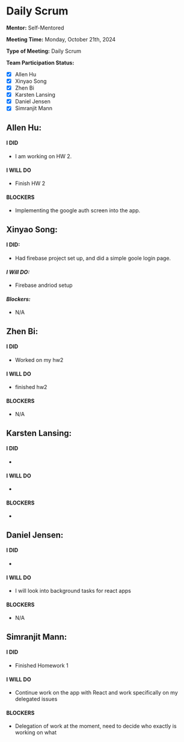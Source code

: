 # Daily Scrum

**Mentor:** Self-Mentored

**Meeting Time:** Monday, October 21th, 2024

**Type of Meeting:** Daily Scrum

**Team Participation Status:** 
- [x] Allen Hu 
- [x] Xinyao Song 
- [x] Zhen Bi 
- [x] Karsten Lansing 
- [x] Daniel Jensen 
- [x] Simranjit Mann 

## **Allen Hu:**  
#### **I DID**  
- I am working on HW 2. 

#### **I WILL DO**  
- Finish HW 2
 
#### **BLOCKERS**  
- Implementing the google auth screen into the app. 

## **Xinyao Song:**  
#### **I DID:**
- Had firebase project set up, and did a simple goole login page.

#### *I Will DO:*
- Firebase andriod setup

#### *Blockers:*
- N/A

## **Zhen Bi:**  
#### **I DID**  
- Worked on my hw2

#### **I WILL DO**  
- finished hw2

#### **BLOCKERS**  
- N/A

## **Karsten Lansing:**  
#### **I DID**  
- 

#### **I WILL DO**  
- 

#### **BLOCKERS**  
- 

## **Daniel Jensen:**  
#### **I DID**  
- 

#### **I WILL DO**  
- I will look into background tasks for react apps

#### **BLOCKERS**  
- N/A

## **Simranjit Mann:**  
#### **I DID**  
- Finished Homework 1

#### **I WILL DO**  
- Continue work on the app with React and work specifically on my delegated issues

#### **BLOCKERS**  
- Delegation of work at the moment, need to decide who exactly is working on what
